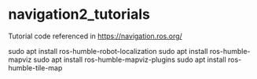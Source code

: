 # navigation2_tutorials
Tutorial code referenced in https://navigation.ros.org/


sudo apt install ros-humble-robot-localization
sudo apt install ros-humble-mapviz
sudo apt install ros-humble-mapviz-plugins
sudo apt install ros-humble-tile-map
